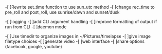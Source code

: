 -[ ]Rewrite set_time function to use sun_utc method
-[ ]change rec_time to pre_roll and post_roll, use sunrise/dawn and sunset/dusk

-[ ]logging
-[ ]add CLI argument handling
-[ ]improve formatting of output if run from CLI
-[ ]daemon mode

-[ ]Use timedir to organize images in ~/Pictures/timelapse
-[ ]give image filetype choices
-[ ]generate video
-[ ]web interface
-[ ]share options (facebook, google, youtube)
